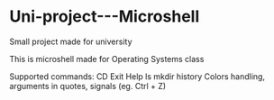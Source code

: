 # Uni-project---Microshell
Small project made for university 

This is microshell made for Operating Systems class

Supported commands:
  CD
  Exit
  Help
  ls
  mkdir
  history
Colors handling, arguments in quotes, signals (eg. Ctrl + Z) 
